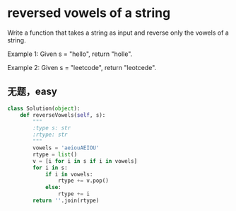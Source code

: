 # reversed vowels of a string

Write a function that takes a string as input and reverse only the vowels of a string.

Example 1:
Given s = "hello", return "holle".

Example 2:
Given s = "leetcode", return "leotcede".

## 无题，easy

```python
class Solution(object):
    def reverseVowels(self, s):
        """
        :type s: str
        :rtype: str
        """
        vowels = 'aeiouAEIOU'
        rtype = list()
        v = [i for i in s if i in vowels]
        for i in s:
            if i in vowels:
                rtype += v.pop()
            else:
                rtype += i
        return ''.join(rtype)



```

